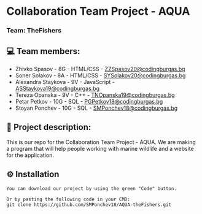 # Collaboration Team Project - AQUA

### Team: TheFishers

## 💻 Team members:
* Zhivko Spasov - 8G - HTML/CSS - ZZSpasov20@codingburgas.bg
* Soner Solakov - 8A - HTML/CSS - SYSolakov20@codingburgas.bg
* Alexandra Staykova - 9V - JavaScript - ASStaykova19@codingburgas.bg
* Tereza Opanska - 9V - C++ - TNOpanska19@codingburgas.bg
* Petar Petkov - 10G - SQL - PGPetkov18@codingburgas.bg
* Stoyan Ponchev - 10G - SQL - SMPonchev18@codingburgas.bg

## 📖 Project description:
This is our repo for the Collaboration Team Project - AQUA. We are making a program that will help people working with marine wildlife and a website for the application.

## ⚙️ Installation
```
You can download our project by using the green "Code" button.

Or by pasting the following code in your CMD:
git clone https://github.com/SMPonchev18/AQUA-theFishers.git
```